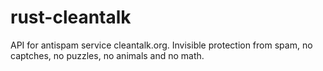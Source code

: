 # rust-cleantalk
API for antispam service cleantalk.org. Invisible protection from spam, no captches, no puzzles, no animals and no math.
